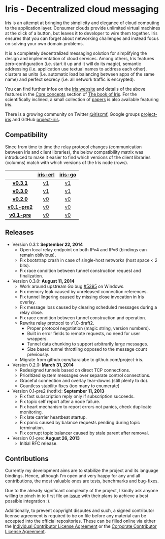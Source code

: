   Iris - Decentralized cloud messaging
========================================

Iris is an attempt at bringing the simplicity and elegance of cloud computing to the application layer. Consumer clouds provide unlimited virtual machines at the click of a button, but leaves it to developer to wire them together. Iris ensures that you can forget about networking challenges and instead focus on solving your own domain problems.

It is a completely decentralized messaging solution for simplifying the design and implementation of cloud services. Among others, Iris features zero-configuration (i.e. start it up and it will do its magic), semantic addressing (i.e. application use textual names to address each other), clusters as units (i.e. automatic load balancing between apps of the same name) and perfect secrecy (i.e. all network traffic is encrypted).

You can find further infos on the [Iris website](http://iris.karalabe.com) and details of the above features in the [Core concepts](http://iris.karalabe.com/book/core_concepts) section of [The book of Iris](http://iris.karalabe.com/book). For the scientifically inclined, a small collection of [papers](http://iris.karalabe.com/papers) is also available featuring Iris.

There is a growing community on Twitter [@iriscmf](https://twitter.com/iriscmf), Google groups [project-iris](https://groups.google.com/group/project-iris) and GitHub [project-iris](https://github.com/project-iris).

  Compatibility
-----------------

Since from time to time the relay protocol changes (communication between Iris and client libraries), the below compatibility matrix was introduced to make it easier to find which versions of the client libraries (columns) match with which versions of the Iris node (rows).

| | [iris-erl](https://github.com/project-iris/iris-erl) | [iris-go](https://github.com/project-iris/iris-go) |
|:-:|:-:|:-:|
| [**v0.3.1**](https://github.com/project-iris/iris/releases/tag/v0.3.1)       | [v1](https://github.com/project-iris/iris-erl/tree/v1) | [v1](https://github.com/project-iris/iris-go/tree/v1) |
| [**v0.3.0**](https://github.com/project-iris/iris/releases/tag/v0.3.0)       | [v1](https://github.com/project-iris/iris-erl/tree/v1) | [v1](https://github.com/project-iris/iris-go/tree/v1) |
| [**v0.2.0**](https://github.com/project-iris/iris/releases/tag/v0.2.0)       | [v0](https://github.com/project-iris/iris-erl/tree/v0) | [v0](https://github.com/project-iris/iris-go/tree/v0) |
| [**v0.1-pre2**](https://github.com/project-iris/iris/releases/tag/v0.1-pre2) | [v0](https://github.com/project-iris/iris-erl/tree/v0) | [v0](https://github.com/project-iris/iris-go/tree/v0) |
| [**v0.1-pre**](https://github.com/project-iris/iris/releases/tag/v0.1-pre)   | [v0](https://github.com/project-iris/iris-erl/tree/v0) | [v0](https://github.com/project-iris/iris-go/tree/v0) |

  Releases
------------

 * Version 0.3.1: **September 22, 2014**
    - Open local relay endpoint on both IPv4 and IPv6 (bindings can remain oblivious).
    - Fix bootstrap crash in case of single-host networks (host space < 2 bits).
    - Fix race condition between tunnel construction request and finalization.
 * Version 0.3.0: **August 11, 2014**
    - Work around upstream Go bug [#5395](http://code.google.com/p/go/issues/detail?id=5395) on Windows.
    - Fix memory leak caused by unreleased connection references.
    - Fix tunnel lingering caused by missing close invocation in Iris overlay.
    - Fix message loss caused by clearing scheduled messages during a relay close.
    - Fix race condition between tunnel construction and operation.
    - Rewrite relay protocol to v1.0-draft2.
       - Proper protocol negotiation (magic string, version numbers).
       - Built in error fields to remote requests, no need for user wrappers.
       - Tunnel data chunking to support arbitrarily large messages.
       - Size based tunnel throttling opposed to the message count previously.
    - Migrate from github.com/karalabe to github.com/project-iris.
 * Version 0.2.0: **March 31, 2014**
    - Redesigned tunnels based on direct TCP connections.
    - Prioritized system messages over separate control connections.
    - Graceful connection and overlay tear-downs (still plenty to do).
    - Countless stability fixes (too many to enumerate)
 * Version 0.1-pre2 (hotfix): **September 11, 2013**
    - Fix fast subscription reply only if subscription succeeds.
    - Fix topic self report after a node failure.
    - Fix heart mechanism to report errors not panics, check duplicate monitoring.
    - Fix late carrier heartbeat startup.
    - Fix panic caused by balance requests pending during topic termination.
    - Fix corrupt topic balancer caused by stale parent after removal.
 * Version 0.1-pre: **August 26, 2013**
    - Initial RFC release.

  Contributions
-----------------

Currently my development aims are to stabilize the project and its language bindings. Hence, although I'm open and very happy for any and all contributions, the most valuable ones are tests, benchmarks and bug-fixes.

Due to the already significant complexity of the project, I kindly ask anyone willing to pinch in to first file an [issue](https://github.com/project-iris/iris/issues) with their plans to achieve a best possible integration :).

Additionally, to prevent copyright disputes and such, a signed contributor license agreement is required to be on file before any material can be accepted into the official repositories. These can be filled online via either the [Individual Contributor License Agreement](http://iris.karalabe.com/icla) or the [Corporate Contributor License Agreement](http://iris.karalabe.com/ccla).
